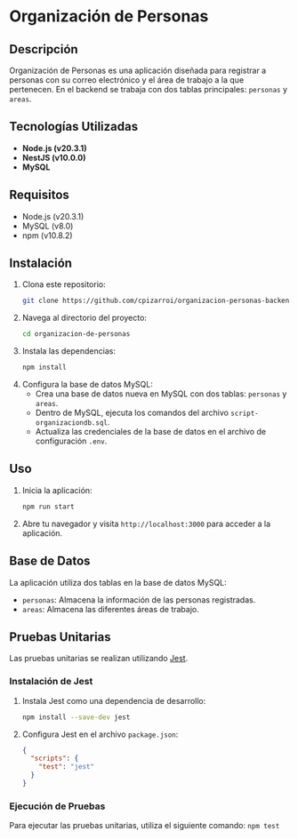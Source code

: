 # Organización de Personas

## Descripción
Organización de Personas es una aplicación diseñada para registrar a personas con su correo electrónico y el área de trabajo a la que pertenecen. En el backend se trabaja con dos tablas principales: `personas` y `areas`.

## Tecnologías Utilizadas
- **Node.js (v20.3.1)**
- **NestJS (v10.0.0)**
- **MySQL**

## Requisitos
- Node.js (v20.3.1)
- MySQL (v8.0)
- npm (v10.8.2)

## Instalación
1. Clona este repositorio:
    ```sh
    git clone https://github.com/cpizarroi/organizacion-personas-backend
    ```
2. Navega al directorio del proyecto:
    ```sh
    cd organizacion-de-personas
    ```
3. Instala las dependencias:
    ```sh
    npm install
    ```
4. Configura la base de datos MySQL:
    - Crea una base de datos nueva en MySQL con dos tablas: `personas` y `areas`.
    - Dentro de MySQL, ejecuta los comandos del archivo `script-organizaciondb.sql`.
    - Actualiza las credenciales de la base de datos en el archivo de configuración `.env`.

## Uso
1. Inicia la aplicación:
    ```sh
    npm run start
    ```
2. Abre tu navegador y visita `http://localhost:3000` para acceder a la aplicación.

## Base de Datos
La aplicación utiliza dos tablas en la base de datos MySQL:
- `personas`: Almacena la información de las personas registradas.
- `areas`: Almacena las diferentes áreas de trabajo.

## Pruebas Unitarias
Las pruebas unitarias se realizan utilizando [Jest](https://jestjs.io/).

### Instalación de Jest
1. Instala Jest como una dependencia de desarrollo:
    ```sh
    npm install --save-dev jest
    ```

2. Configura Jest en el archivo `package.json`:
    ```json
    {
      "scripts": {
        "test": "jest"
      }
    }
    ```

### Ejecución de Pruebas
Para ejecutar las pruebas unitarias, utiliza el siguiente comando:
    ```
    npm test
    ```

